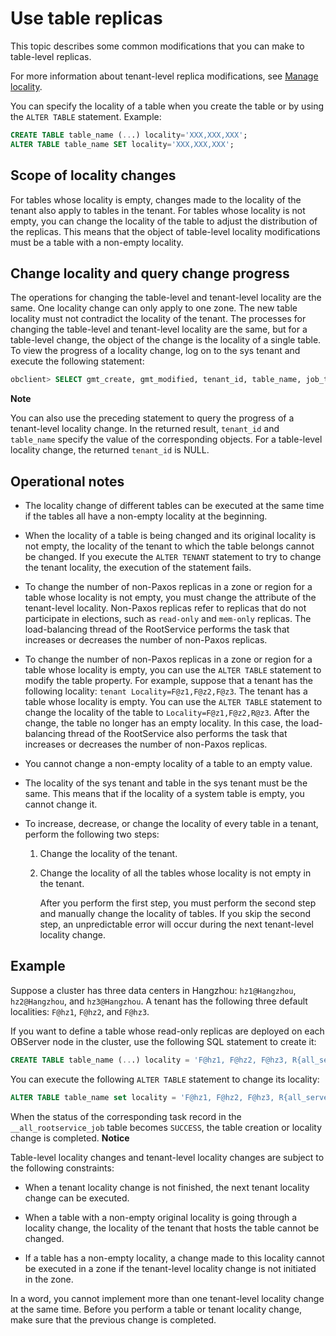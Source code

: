 Use table replicas 
=======================================

This topic describes some common modifications that you can make to table-level replicas. 

For more information about tenant-level replica modifications, see [Manage locality](/en-US/6.administrator-guide/5.data-distribution-and-link-management/3.locality-management/1.locality-management-overview.md). 

You can specify the locality of a table when you create the table or by using the `ALTER TABLE` statement. Example:

```sql
CREATE TABLE table_name (...) locality='XXX,XXX,XXX';
ALTER TABLE table_name SET locality='XXX,XXX,XXX';
```



Scope of locality changes 
----------------------------------

For tables whose locality is empty, changes made to the locality of the tenant also apply to tables in the tenant. For tables whose locality is not empty, you can change the locality of the table to adjust the distribution of the replicas. This means that the object of table-level locality modifications must be a table with a non-empty locality. 

Change locality and query change progress 
--------------------------------------------------

The operations for changing the table-level and tenant-level locality are the same. One locality change can only apply to one zone. The new table locality must not contradict the locality of the tenant. The processes for changing the table-level and tenant-level locality are the same, but for a table-level change, the object of the change is the locality of a single table. To view the progress of a locality change, log on to the sys tenant and execute the following statement:

```sql
obclient> SELECT gmt_create, gmt_modified, tenant_id, table_name, job_type, job_status FROM __all_rootservice_job WHERE job_type LIKE '%LOCALITY%' ORDER BY job_id DESC;
```


**Note**



You can also use the preceding statement to query the progress of a tenant-level locality change. In the returned result, `tenant_id` and `table_name` specify the value of the corresponding objects. For a table-level locality change, the returned `tenant_id` is NULL.

Operational notes 
--------------------------

* The locality change of different tables can be executed at the same time if the tables all have a non-empty locality at the beginning.

  

* When the locality of a table is being changed and its original locality is not empty, the locality of the tenant to which the table belongs cannot be changed. If you execute the `ALTER TENANT` statement to try to change the tenant locality, the execution of the statement fails.

  

* To change the number of non-Paxos replicas in a zone or region for a table whose locality is not empty, you must change the attribute of the tenant-level locality. Non-Paxos replicas refer to replicas that do not participate in elections, such as `read-only` and `mem-only` replicas. The load-balancing thread of the RootService performs the task that increases or decreases the number of non-Paxos replicas.

  

* To change the number of non-Paxos replicas in a zone or region for a table whose locality is empty, you can use the `ALTER TABLE` statement to modify the table property. For example, suppose that a tenant has the following locality: `tenant Locality=F@z1,F@z2,F@z3`. The tenant has a table whose locality is empty. You can use the `ALTER TABLE` statement to change the locality of the table to `Locality=F@z1,F@z2,R@z3`. After the change, the table no longer has an empty locality. In this case, the load-balancing thread of the RootService also performs the task that increases or decreases the number of non-Paxos replicas.

  

* You cannot change a non-empty locality of a table to an empty value.

  

* The locality of the sys tenant and table in the sys tenant must be the same. This means that if the locality of a system table is empty, you cannot change it.

  

* To increase, decrease, or change the locality of every table in a tenant, perform the following two steps:

  1. Change the locality of the tenant.

     
  
  2. Change the locality of all the tables whose locality is not empty in the tenant. 

     After you perform the first step, you must perform the second step and manually change the locality of tables. If you skip the second step, an unpredictable error will occur during the next tenant-level locality change.
     
  

  




Example 
----------------

Suppose a cluster has three data centers in Hangzhou: `hz1@Hangzhou`, `hz2@Hangzhou`, and `hz3@Hangzhou`. A tenant has the following three default localities: `F@hz1`, `F@hz2`, and `F@hz3`. 

If you want to define a table whose read-only replicas are deployed on each OBServer node in the cluster, use the following SQL statement to create it:

```sql
CREATE TABLE table_name (...) locality = 'F@hz1, F@hz2, F@hz3, R{all_server}@hz1, R{all_server}@hz2, R{all_server}@hz3';
```



You can execute the following `ALTER TABLE` statement to change its locality:

```sql
ALTER TABLE table_name set locality = 'F@hz1, F@hz2, F@hz3, R{all_server}@hz1, R{all_server}@hz2, R{all_server}@hz3';
```



When the status of the corresponding task record in the `__all_rootservice_job` table becomes `SUCCESS`, the table creation or locality change is completed. 
**Notice**



Table-level locality changes and tenant-level locality changes are subject to the following constraints:

* When a tenant locality change is not finished, the next tenant locality change can be executed.

  

* When a table with a non-empty original locality is going through a locality change, the locality of the tenant that hosts the table cannot be changed.

  

* If a table has a non-empty locality, a change made to this locality cannot be executed in a zone if the tenant-level locality change is not initiated in the zone.

  




In a word, you cannot implement more than one tenant-level locality change at the same time. Before you perform a table or tenant locality change, make sure that the previous change is completed.
